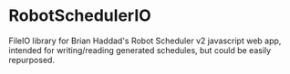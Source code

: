 RobotSchedulerIO
================

FileIO library for Brian Haddad's Robot Scheduler v2 javascript web app, intended for writing/reading generated schedules, but could be easily repurposed.
